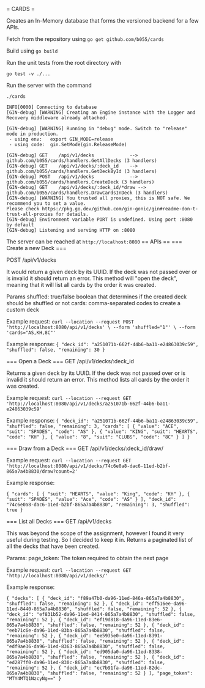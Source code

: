 = CARDS =

Creates an In-Memory database that forms the versioned backend for a few APIs.

Fetch from the repository using
`go get github.com/b055/cards`

Build using
`go build`


Run the unit tests from the root directory with

`go test -v ./...`

Run the server with the command

`./cards`


```
INFO[0000] Connecting to database                       
[GIN-debug] [WARNING] Creating an Engine instance with the Logger and Recovery middleware already attached.

[GIN-debug] [WARNING] Running in "debug" mode. Switch to "release" mode in production.
 - using env:	export GIN_MODE=release
 - using code:	gin.SetMode(gin.ReleaseMode)

[GIN-debug] GET    /api/v1/decks             --> github.com/b055/cards/handlers.GetAllDecks (3 handlers)
[GIN-debug] GET    /api/v1/decks/:deck_id    --> github.com/b055/cards/handlers.GetDeckById (3 handlers)
[GIN-debug] POST   /api/v1/decks             --> github.com/b055/cards/handlers.CreateDeck (3 handlers)
[GIN-debug] GET    /api/v1/decks/:deck_id/*draw --> github.com/b055/cards/handlers.DrawCardsInDeck (3 handlers)
[GIN-debug] [WARNING] You trusted all proxies, this is NOT safe. We recommend you to set a value.
Please check https://pkg.go.dev/github.com/gin-gonic/gin#readme-don-t-trust-all-proxies for details.
[GIN-debug] Environment variable PORT is undefined. Using port :8080 by default
[GIN-debug] Listening and serving HTTP on :8080
```


The server can be reached at `http://localhost:8080`
== APIs ==
=== Create a new Deck ===

POST   /api/v1/decks

It would return a given deck by its UUID. If the deck was not passed over or is invalid it should return an error. This method will "open the deck", meaning that it will list all cards by the order it was created.

Params
shuffled: true/false boolean that determines if the created deck should be shuffled or not
cards: comma-separated codes to create a custom deck

Example request:
`
curl --location --request POST 'http://localhost:8080/api/v1/decks' \
--form 'shuffled="1"' \
--form 'cards="AS,KH,8C"'
`

Example response:
`{
    "deck_id": "a251071b-662f-44b6-ba11-e24863039c59",
    "shuffled": false,
    "remaining": 30
}`

=== Open a Deck ===
GET    /api/v1/decks/:deck_id

Returns a given deck by its UUID. If the deck was not passed over or is invalid it should return an error.
This method lists all cards by the order it was created.

Example request:
`
curl --location --request GET 'http://localhost:8080/api/v1/decks/a251071b-662f-44b6-ba11-e24863039c59'
`

Example response:
`{
    "deck_id": "a251071b-662f-44b6-ba11-e24863039c59",
    "shuffled": false,
    "remaining": 3,
    "cards": [
        {
            "value": "ACE",
            "suit": "SPADES",
            "code": "AS"
        },
				{
            "value": "KING",
            "suit": "HEARTS",
            "code": "KH"
        },
        {
            "value": "8",
            "suit": "CLUBS",
            "code": "8C"
        }
    ]
}`

=== Draw from a Deck ===
GET    /api/v1/decks/:deck_id/draw/

Example request:
`curl --location --request GET 'http://localhost:8080/api/v1/decks/74c6e0a8-dac6-11ed-b2bf-865a7a4b8830/draw?count=2'`

Example response:

`
{
    "cards": [
        {
            "suit": "HEARTS",
            "value": "King",
            "code": "KH"
        },
        {
            "suit": "SPADES",
            "value": "Ace",
            "code": "AS"
        }
    ],
    "deck_id": "74c6e0a8-dac6-11ed-b2bf-865a7a4b8830",
    "remaining": 3,
    "shuffled": true
}
`



=== List all Decks ===
GET    /api/v1/decks

This was beyond the scope of the assignment, however I found it very useful during testing. So I decided to keep it in.
Returns a paginated list of all the decks that have been created.

Params:
page_token: The token required to obtain the next page

Example request:
`curl --location --request GET 'http://localhost:8080/api/v1/decks/'`

Example response:

`{
    "decks": [
        {
            "deck_id": "f89a47b0-da96-11ed-846a-865a7a4b8830",
            "shuffled": false,
            "remaining": 52
        },
        {
            "deck_id": "eff516ee-da96-11ed-8440-865a7a4b8830",
            "shuffled": false,
            "remaining": 52
        },
        {
            "deck_id": "ef831b52-da96-11ed-8414-865a7a4b8830",
            "shuffled": false,
            "remaining": 52
        },
        {
            "deck_id": "ef19d818-da96-11ed-83e6-865a7a4b8830",
            "shuffled": false,
            "remaining": 52
        },
        {
            "deck_id": "eeb71c6e-da96-11ed-83ba-865a7a4b8830",
            "shuffled": false,
            "remaining": 52
        },
        {
            "deck_id": "ee5935e0-da96-11ed-8391-865a7a4b8830",
            "shuffled": false,
            "remaining": 52
        },
        {
            "deck_id": "edf9ae36-da96-11ed-8363-865a7a4b8830",
            "shuffled": false,
            "remaining": 52
        },
        {
            "deck_id": "ed905da0-da96-11ed-8338-865a7a4b8830",
            "shuffled": false,
            "remaining": 52
        },
        {
            "deck_id": "ed287ff0-da96-11ed-830c-865a7a4b8830",
            "shuffled": false,
            "remaining": 52
        },
        {
            "deck_id": "ec7b91fa-da96-11ed-82dc-865a7a4b8830",
            "shuffled": false,
            "remaining": 52
        }
    ],
    "page_token": "MTY4MTQ1NzcyNg=="
}`

